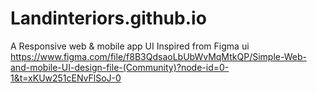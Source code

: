 ﻿# Landinteriors.github.io

A Responsive web & mobile app UI
Inspired from Figma ui
https://www.figma.com/file/f8B3QdsaoLbUbWvMqMtkQP/Simple-Web-and-mobile-UI-design-file-(Community)?node-id=0-1&t=xKUw251cENvFlSoJ-0
